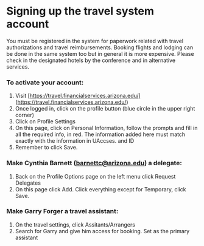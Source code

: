 # Signing up the travel system account

You must be registered in the system for paperwork related with travel authorizations and travel reimbursements. Booking flights and lodging can be done in the same system too but in general it is more expensive. Please check in the designated hotels by the conference and in alternative services.

### To activate your account:
1. Visit [https://travel.financialservices.arizona.edu/] (https://travel.financialservices.arizona.edu/)
2. Once logged in, click on the profile button (blue circle in the upper right corner)
2. Click on Profile Settings
3. On this page, click on Personal Information, follow the prompts and fill in all the required info, in red. The information added here must match exactly with the information in UAccses. and ID
4. Remember to click Save.

### Make Cynthia Barnett (barnettc@arizona.edu) a delegate:
1. Back on the Profile Options page on the left menu click Request Delegates
2. On this page click Add. Click everything except for Temporary, click Save.

### Make Garry Forger a travel assistant:
1. On the travel settings, click Assitants/Arrangers
2. Search for Garry and give him access for booking. Set as the primary assistant 




